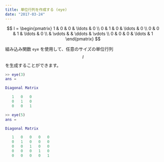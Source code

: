 ```yaml
---
title: 単位行列を作成する (eye)
date: "2017-03-24"
---
```


$$
  I = \begin{pmatrix}
    1 & 0 & 0 & \ldots & 0 \\
    0 & 1 & 0 & \ldots & 0 \\
    0 & 0 & 1 & \ldots & 0 \\
      & \vdots &  & \ddots & \vdots \\
    0 & 0 & 0 & \ldots & 1
  \end{pmatrix}
$$

組み込み関数 `eye` を使用して、任意のサイズの単位行列 $$I$$ を生成することができます。

~~~ matlab
>> eye(3)
ans =

Diagonal Matrix

   1   0   0
   0   1   0
   0   0   1

>> eye(5)
ans =

Diagonal Matrix

   1   0   0   0   0
   0   1   0   0   0
   0   0   1   0   0
   0   0   0   1   0
   0   0   0   0   1
~~~

